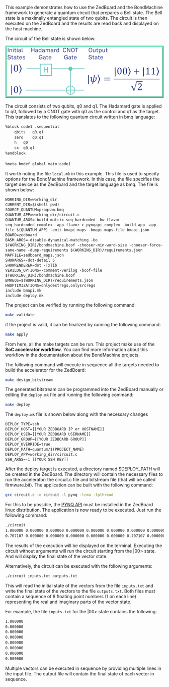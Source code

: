 This example demonstrates how to use the ZedBoard and the BondMachine framework to generate a quantum circuit that prepares a Bell state. The Bell state is a maximally entangled state of two qubits. The circuit is then executed on the ZedBoard and the results are read back and displayed on the host machine.

The circuit of the Bell state is shown below:

![Bell state circuit](bellstate.png)

The circuit consists of two qubits, q0 and q1. The Hadamard gate is applied to q0, followed by a CNOT gate with q0 as the control and q1 as the target. This translates to the following quantum circuit written in
bmq language:

``` asm
%block code1 .sequential
	qbits	q0,q1
	zero	q0,q1
	h	q0
	cx	q0,q1
%endblock

%meta bmdef global main:code1
```

It worth noting the file `local.mk` in this example. This file is used to specify options for the BondMachine framework. In this case, the file specifies the target device as the ZedBoard and the target language as bmq. The file is shown below:

``` make
WORKING_DIR=working_dir
CURRENT_DIR=$(shell pwd)
SOURCE_QUANTUM=program.bmq
QUANTUM_APP=working_dir/circuit.c
QUANTUM_ARGS=-build-matrix-seq-hardcoded -hw-flavor seq_hardcoded_complex -app-flavor c_pynqapi_complex -build-app -app-file $(QUANTUM_APP) -emit-bmapi-maps -bmapi-maps-file bmapi.json
BOARD=zedboard
BASM_ARGS=-disable-dynamical-matching -bo $(WORKING_DIR)/bondmachine.bcof -chooser-min-word-size -chooser-force-same-name -dump-requirements $(WORKING_DIR)/requirements.json
MAPFILE=zedboard_maps.json
SHOWARGS=-dot-detail 5
SHOWRENDERER=dot -Txlib
VERILOG_OPTIONS=-comment-verilog -bcof-file $(WORKING_DIR)/bondmachine.bcof
BMREQS=$(WORKING_DIR)/requirements.json
HWOPTIMIZATIONS=onlydestregs,onlysrcregs
include bmapi.mk
include deploy.mk
```

The project can be verified by running the following command:

``` bash
make validate
```

if the project is valid, it can be finalized by running the following command:

``` bash
make apply
```

From here, all the make targets can be run. This project make use of the **SoC accelerator workflow**. You can find more information about this workflow in the documentation about the BondMachine projects.

The following command will execute in sequence all the targets needed to build the accelerator for the ZedBoard:

``` bash
make design_bitstream
```

The generated bitstream can be programmed into the ZedBoard manually or editing the `deploy.mk` file and running the following command:

``` bash
make deploy
```

The `deploy.mk` file is shown below along with the necessary changes 

``` make
DEPLOY_TYPE=ssh
DEPLOY_HOST=[[YOUR ZEDBOARD IP or HOSTNAME]]
DEPLOY_USER=[[YOUR ZEDBOARD USERNAME]]
DEPLOY_GROUP=[[YOUR ZEDBOARD GROUP]]
DEPLOY_OVERRIDE=true
DEPLOY_PATH=quantum/$(PROJECT_NAME)
DEPLOY_APP=working_dir/circuit.c
SSH_ARGS=-i [[YOUR SSH KEY]]
```

After the deploy target is executed, a directory named $DEPLOY_PATH will be created in the ZedBoard. The directory will contain the necessary files to run the accelerator: the circuit.c file and bitstream file (that will be called firmware.bit). The application can be built with the following command:

``` bash
gcc circuit.c -o circuit -l pynq -lcma -lpthread
```

For this to be possible, the [PYNQ API](https://github.com/mesham/pynq_api) must be installed in the ZedBoard linux distribution. The application is now ready to be executed. Just run the following command:

``` bash
./circuit
1.000000 0.000000 0.000000 0.000000 0.000000 0.000000 0.000000 0.000000 
0.707107 0.000000 0.000000 0.000000 0.000000 0.000000 0.707107 0.000000
```

The results of the execution will be displayed on the terminal. Executing the circuit without arguments will run the circuit starting from the |00> state. And will display the final state of the vector state. 

Alternatively, the circuit can be executed with the following arguments:

``` bash
./circuit inputs.txt outputs.txt
```

This will read the initial state of the vectors from the file `inputs.txt` and write the final state of the vectors to the file `outputs.txt`. 
Both files must contain a sequence of 8 floating point numbers (1 on each line) representing the real and imaginary parts of the vector state.

For example, the file `inputs.txt` for the |00> state contains the following:

``` bash
1.000000
0.000000
0.000000
0.000000
0.000000
0.000000
0.000000
0.000000
```

Multiple vectors can be executed in sequence by providing multiple lines in the input file. The output file will contain the final state of each vector in sequence.
